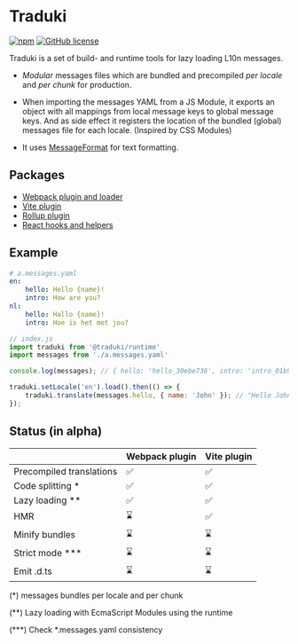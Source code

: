 # Traduki

[![npm](https://img.shields.io/npm/v/@traduki/runtime.svg)](https://www.npmjs.com/package/@traduki/runtime) [![GitHub license](https://img.shields.io/badge/license-MIT-blue.svg)](https://github.com/havelaer/traduki/blob/master/LICENSE)

Traduki is a set of build- and runtime tools for lazy loading L10n messages.

* *Modular* messages files which are bundled and precompiled *per locale* and *per chunk* for production.

* When importing the messages YAML from a JS Module, it exports an object with all mappings from local message keys to global message keys. And as side effect it registers the location of the bundled (global) messages file for each locale. (Inspired by CSS Modules)

* It uses [MessageFormat](https://www.npmjs.com/package/messageformat) for text formatting.

## Packages

- [Webpack plugin and loader](https://github.com/havelaer/traduki/blob/master/packages/webpack-plugin/README.md)
- [Vite plugin](https://github.com/havelaer/traduki/blob/master/packages/vite-plugin/README.md)
- [Rollup plugin](https://github.com/havelaer/traduki/blob/master/packages/rollup-plugin/README.md)
- [React hooks and helpers](https://github.com/havelaer/traduki/blob/master/packages/react/README.md)

## Example

```yaml
# a.messages.yaml
en:
    hello: Hello {name}!
    intro: How are you?
nl:
    hello: Hallo {name}!
    intro: Hoe is het met jou?
```

```js
// index.js
import traduki from '@traduki/runtime'
import messages from './a.messages.yaml'

console.log(messages); // { hello: 'hello_30ebe736', intro: 'intro_01b95038' }

traduki.setLocale('en').load().then(() => {
    traduki.translate(messages.hello, { name: 'John' }); // "Hello John!"
});
```

## Status (in alpha)

|   |Webpack plugin|Vite plugin|
|---|---|---|
|Precompiled translations| ✅ | ✅ |
|Code splitting *| ✅ | ✅ |
|Lazy loading **| ✅ | ✅ |
|HMR| ⌛ | ✅ |
|Minify bundles| ⌛ | ⌛ |
|Strict mode ***| ⌛ | ⌛ |
|Emit .d.ts| ⌛ | ⌛ |

(*) messages bundles per locale and per chunk

(**) Lazy loading with EcmaScript Modules using the runtime

(***) Check *.messages.yaml consistency